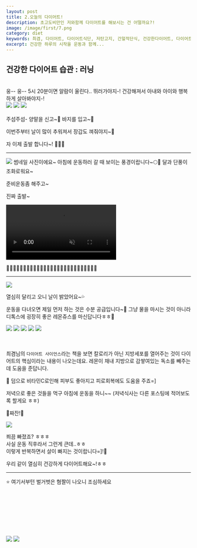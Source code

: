 ```yaml
---
layout: post
title: 2.오늘의 다이어트!
description: 초고도비만인 저와함께 다이어트를 해보시는 건 어떨까요?!
image: /image/first/7.png
category: diet
keywords: 최겸, 다이어트, 다이어트식단, 저탄고지, 간헐적단식, 건강한다이어트, 다이어트과학, 과학적 다이어트
excerpt: 건강한 하루의 시작을 운동과 함께...
---
```


<h2 class="posth2"> 건강한 다이어트 습관 : 러닝 </h2>

<br>
웅-- 웅-- 5시 20분이면 알람이 울린다..  
뛰러가야지-! 건강해져서 아내와 아이와 행복하게 살아봐야지-!

<div class="vertical_group">
    <img class="vertical" src="/image/first/4.png">
    <img class="vertical" src="/image/first/5.png">
    <img class="vertical" src="/image/first/6.png">
</div>
<br>
주섬주섬- 양말을 신고~🧦 바지를 입고~👖

이번주부터 날이 많이 추워져서 장갑도 껴줘야지~🧤

자 이제 출발 합니다~! 🏃‍♂️🏃

<hr>

<img class="vertical" src="/image/first/7.png">
썸네일 사진이에요~   
아침에 운동하러 갈 때 보이는 풍경이랍니다~🌕🍂  
달과 단풍이 조화로워요~

준비운동좀 해주고~

진짜 출발~

<video src="/image/first/8.mp4" type="mp4" autoplay loop muted>
</video>

🏃‍♂️🏃🏃‍♂️🏃🏃‍♂️🏃🏃‍♂️🏃🏃‍♂️🏃🏃‍♂️🏃🏃‍♂️🏃🏃‍♂️🏃🏃‍♂️🏃

<hr>

<img class="vertical" src="/image/first/9.png">

열심히 달리고 오니 날이 밝았어요~💦

운동을 다녀오면 제일 먼저 하는 것은 수분 공급입니다~🐬
그냥 물을 마시는 것이 아니라 디톡스에 굉장히 좋은 레몬쥬스를 마신답니다ㅎㅎ🍋
<br>

<div class="vertical_group">
    <img class="vertical" src="/image/first/10.png">
    <img class="vertical" src="/image/first/11.png">
    <img class="vertical" src="/image/first/12.png">
    <img class="vertical" src="/image/first/13.png">
    <img class="vertical" src="/image/first/14.png"> 
</div>
<br>
<br>

최겸님의 `다이어트 사이언스`라는 책을 보면 칼로리가 아닌 지방세포를 열어주는 것이 다이어트의 핵심이라는 내용이 나오는데요.
레몬이 채내 지방으로 감쌓여있는 독소를 빼주는데 도움을 준답니다.

🎁 덤으로 비타민C로인해 피부도 좋아지고 피로회복에도 도움을 주죠=]

저녁으로 좋은 것들을 먹구 아침에 운동을 하니~~
(저녁식사는 다른 포스팅에 적어보도록 할게요 ㅎㅎ)

🌟짜잔!🌟

<img class="vertical" src="/image/first/15.png">
<br>

쬐끔 빠졌죠? ㅎㅎㅎ  
사실 운동 직후라서 그런게 큰데..ㅎㅎ  
이렇게 반복하면서 살이 빠지는 것이랍니다=]!🥰

우리 같이 열심히 건강하게 다이어트해요~!ㅎㅎ

<hr>

⭐️ 여기서부턴 벌거벗은 <span class="highlight">혐짤</span>이 나오니 조심하세요
<br>
<br>
<br>
<br>
<br>
<br>
<br>
<br>

<div class="photo_list">
<img class="one" src="/image/first/16.png">
<img class="two" src="/image/first/17.png">
</div>

<br>
